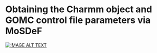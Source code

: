 # Obtaining the Charmm object and GOMC control file parameters via MoSDeF

[![IMAGE ALT TEXT](http://img.youtube.com/vi/r0tymWOpQ70/0.jpg)](https://www.youtube.com/watch?v=r0tymWOpQ70 "GOMC videos part 2a: Obtaining the Charmm object and GOMC control file parameters via MoSDeF
")
